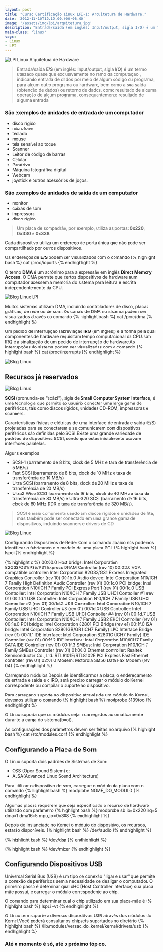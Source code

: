 ```yaml
---
layout: post
title: "Curso Certificação Linux LPI-1: Arquitetura de Hardware."
date: '2012-11-10T15:15:00.000-08:00'
image: '/assets/img/lpi/arquitetura.jpg'
description: "Entrada/saída (em inglês: Input/output, sigla I/O) é um termo utilizado quase que exclusivamente no ramo da computação."
main-class: 'linux'
tags:
- Linux
- LPI
---
```


![LPI Linux Arquitetura de Hardware](/assets/img/lpi/architeture.jpg "LPI Linux Arquitetura de Hardware")

> Entrada/saída __E/S__ (em inglês: Input/output, sigla __I/O__) é um termo utilizado quase que exclusivamente no ramo da computação , indicando entrada de dados por meio de algum código ou programa, para algum outro programa ou hardware, bem como a sua saída (obtenção de dados) ou retorno de dados, como resultado de alguma operação de algum programa, consequentemente resultado de alguma entrada.

### São exemplos de unidades de entrada de um computador

+ disco rígido
+ microfone
+ teclado
+ mouse
+ tela sensível ao toque
+ Scanner
+ Leitor de código de barras
+ Celular
+ Pendrive
+ Máquina fotográfica digital
+ Webcam
+ joystick e outros acessórios de jogos.

### São exemplos de unidades de saída de um computador
- monitor
- caixas de som
- impressora
- disco rígido.

> Um placa de sompadrão, por exemplo, utiliza as portas: __0x220__, __0x330__ e __0x338__.

Cada dispositivo utiliza um endereço de porta única que não pode ser compartilhado por outros dispositivos.

Os endereços de __E/S__ podem ser visualizados com o comando
{% highlight bash %}
cat /proc/ioports
{% endhighlight %}

O termo __DMA__ é um acrónimo para a expressão em inglês __Direct Memory Access__. O DMA permite que certos dispositivos de hardware num computador acessem a memória do sistema para leitura e escrita independentemente da CPU.

![Blog Linux LPI](/assets/img/lpi/arquitetura.jpg "Blog Linux LPI")
 
Muitos sistemas utilizam DMA, incluindo controladores de disco, placas gráficas, de rede ou de som. Os canais de DMA no sistema podem ser visualizados através do comando
{% highlight bash %}
cat /proc/dma
{% endhighlight %}

Um pedido de interrupção (abreviação __IRQ__ (em inglês)) é a forma pela qual componentes de hardware requisitam tempo computacional da CPU. Um IRQ é a sinalização de um pedido de interrupção de hardware.As interrupções do sistema podem ser visualizadas com o comando
{% highlight bash %}
cat /proc/interrupts
{% endhighlight %}

![Blog Linux](/assets/img/lpi/irq.jpg "Blog Linux")

## Recursos já reservados 

![Blog Linux](/assets/img/lpi/recursos.jpg "Blog Linux")

__SCSI__ (pronuncia-se "scãzi"), sigla de __Small Computer System Interface__, é uma tecnologia que permite ao usuário conectar uma larga gama de periféricos, tais como discos rígidos, unidades CD-ROM, impressoras e scanners.

Características físicas e elétricas de uma interface de entrada e saída (E/S) projetadas para se conectarem e se comunicarem com dispositivos periféricos são definidas pelo SCSI.Existe uma grande variedade de padrões de dispositivos SCSI, sendo que estes inicialmente usavam interfaces paralelas.

Alguns exemplos
+ SCSI-1 (barramento de 8 bits, clock de 5 MHz e taxa de transferência de 5 MB/s)
+ Fast SCSI (barramento de 8 bits, clock de 10 MHz e taxa de transferência de 10 MB/s)
+ Ultra SCSI (barramento de 8 bits, clock de 20 MHz e taxa de transferência de 20 MB/s)
+ Ultra2 Wide SCSI (barramento de 16 bits, clock de 40 MHz e taxa de transferência de 80 MB/s) e Ultra-320 SCSI (barramento de 16 bits, clock de 80 MHz DDR e taxa de transferência de 320 MB/s).

> SCSI é mais comumente usado em discos rígidos e unidades de fita, mas também pode ser conectado em uma grande gama de dispositivos, incluindo scanners e drivers de CD.

![Blog Linux](/assets/img/lpi/scsi_tipos.jpg "Blog Linux")

Configurando Dispositivos de Rede:  Com o comando abaixo nós podemos identificar o fabricando e o modelo de uma placa PCI.
{% highlight bash %}
lspci
{% endhighlight %}

{% highlight c %}
00:00.0 Host bridge: Intel Corporation 82G33/G31/P35/P31 Express DRAM Controller (rev 10)
00:02.0 VGA compatible controller: Intel Corporation 82G33/G31 Express Integrated Graphics Controller (rev 10)
00:1b.0 Audio device: Intel Corporation N10/ICH 7 Family High Definition Audio Controller (rev 01)
00:1c.0 PCI bridge: Intel Corporation N10/ICH 7 Family PCI Express Port 1 (rev 01)
00:1d.0 USB Controller: Intel Corporation N10/ICH 7 Family USB UHCI Controller #1 (rev 01)
00:1d.1 USB Controller: Intel Corporation N10/ICH 7 Family USB UHCI Controller #2 (rev 01)
00:1d.2 USB Controller: Intel Corporation N10/ICH 7 Family USB UHCI Controller #3 (rev 01)
00:1d.3 USB Controller: Intel Corporation N10/ICH 7 Family USB UHCI Controller #4 (rev 01)
00:1d.7 USB Controller: Intel Corporation N10/ICH 7 Family USB2 EHCI Controller (rev 01)
00:1e.0 PCI bridge: Intel Corporation 82801 PCI Bridge (rev e1)
00:1f.0 ISA bridge: Intel Corporation 82801GB/GR (ICH7 Family) LPC Interface Bridge (rev 01)
00:1f.1 IDE interface: Intel Corporation 82801G (ICH7 Family) IDE Controller (rev 01)
00:1f.2 IDE interface: Intel Corporation N10/ICH7 Family SATA IDE Controller (rev 01)
00:1f.3 SMBus: Intel Corporation N10/ICH 7 Family SMBus Controller (rev 01)
01:00.0 Ethernet controller: Realtek Semiconductor Co., Ltd. RTL8101E/RTL8102E PCI Express Fast Ethernet controller (rev 01)
02:01.0 Modem: Motorola SM56 Data Fax Modem (rev 04)
{% endhighlight %}

Carregando módulos  Depois de identificarmos a placa, o endereçamento de entrada e saída e o IRQ, será preciso carregar o módulo do Kernel correspodente ou compilar o suporte ao dispositivo.

Para carregar o suporte ao dispositivo através de um módulo do Kernel, devemos utilizar o comando
{% highlight bash %}
modprobe 8139too
{% endhighlight %}

O Linux suporta que os módulos sejam carregados automaticamente durante a carga do sistema(boot).

As configurações dos parâmetros devem ser feitas no arquivo 
{% highlight bash %}
cat /etc/modules.conf
{% endhighlight %}

## Configurando a Placa de Som  

O Linux suporta dois padrões de Sistemas de Som:  
- OSS (Open Sound Sistem) e; 
- ALSA(Advanced Linux Sound Architecture)

Para utilizar o dispositivo de som, carregue o módulo da placa com o comando
{% highlight bash %}
modprobe NOME_DO_MODULO
{% endhighlight %}

Algumas placas requerem que seja especificado o recurso de hardware utilizado com parâmetro 
{% highlight bash %}
modprobe sb io=0x220 irq=5 dma=1 dma16=5 mpu_io=0x388
{% endhighlight %}

Depois de instanciado no Kernel o módulo do dispositivo, os recursos, estarão disponíveis.
{% highlight bash %}
/dev/audio
{% endhighlight %}

{% highlight bash %}
/dev/dsp
{% endhighlight %}

{% highlight bash %}
/dev/mixer
{% endhighlight %}

## Configurando Dispositivos USB
Universal Serial Bus (USB) é um tipo de conexão "ligar e usar" que permite a conexão de periféricos sem a necessidade de desligar o computador. O primeiro passo é deteminar qual xHCI(Host Controller Interface) sua placa mãe possui, e carregar o módulo correspodente ao chip. 

O comando para determinar qual o chip utilizado em sua placa-mãe é
{% highlight bash %}
lspci -vt
{% endhighlight %}

O Linux tem suporte a diversos dispositivos USB através dos módulos do Kernel.Você poderá consultar os chipsets suportados no diretório
{% highlight bash %}
/lib/modules/versao_do_kernel/kernel/drivers/usb
{% endhighlight %}

### Até o momento é só, até o próximo tópico. 

<script async src="https://pagead2.googlesyndication.com/pagead/js/adsbygoogle.js"></script>

<!-- Informat -->
<ins class="adsbygoogle"
 style="display:block"
 data-ad-client="ca-pub-2838251107855362"
 data-ad-slot="2327980059"
 data-ad-format="auto"
 data-full-width-responsive="true"></ins>

<script>
(adsbygoogle = window.adsbygoogle || []).push({});
</script>

